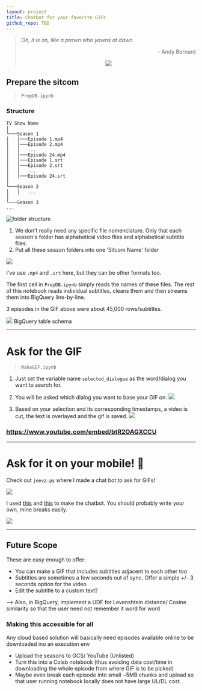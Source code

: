 ```yaml
---
layout: project
title: Chatbot for your favorite GIFs
github_repo: TBD
---
```


<blockquote class="blockquote">
    <p class="mb-0"><i>Oh, it is on, like a prawn who yawns at dawn.</i></p>
    <p style="text-align:right;">- Andy Bernard</p>
    <center><img src="gifgenerator_images/prawnwhoridesatdawn.gif"></center>
</blockquote>
    

## Prepare the sitcom
>`PrepDB.ipynb`
### Structure

```
TV Show Name
│
└───Season 1
│   │───Episode 1.mp4
│   │───Episode 2.mp4
│   │   ...
│   │───Episode 24.mp4
│   │───Episode 1.srt
│   │───Episode 2.srt
│   │   ...
│   │───Episode 24.srt
│   
└───Season 2
│   │   ...
│   
└───Season 3
...
```

![folder structure](gifgenerator_images/folder_struct.gif)

1. We don't really need any specific file nomenclature. Only that each season's folder has alphabetical video files and alphabetical subtitle files.
2. Put all these season folders into one 'Sitcom Name' folder

![](gifgenerator_images/haevyouprep.gif)

I've use `.mp4` and `.srt` here, but they can be other formats too.

The first cell in `PrepDB.ipynb` simply reads the names of these files. The rest of this notebook reads individual subtitles, cleans them and then streams them into BigQuery line-by-line.

3 episodes in the GIF above were about 45,000 rows/subtitles.

![](gifgenerator_images/bq_schema.jpg) BigQuery table schema


---

# Ask for the GIF
>`MakeGIF.ipynb`
1. Just set the variable name `selected_dialogue` as the word/dialog you want to search for.
2. You will be asked which dialog you want to base your GIF on.
![](gifgenerator_images/dialog_options.jpg)

3. Based on your selection and its corresponding timestamps, a video is cut, the text is overlayed and the gif is saved.
![](gifgenerator_images/gif_gen.gif)

### https://www.youtube.com/embed/btR2OAGXCCU

---

# Ask for it on your mobile! 📲

Check out `jeevz.py` where I made a chat bot to ask for GIFs!

![](gifgenerator_images/jeevz_chat_bot.jpeg)

I used [this](https://www.youtube.com/watch?v=5nhdxpoicW4) and [this](https://pypi.org/project/telegram-send/) to make the chatbot. You should probably write your own, mine breaks easily.

![](gifgenerator_images/putmanuredown.gif)

---

## Future Scope
These are easy enough to offer:
* You can make a GIF that includes subtitles adjacent to each other too
* Subtitles are sometimes a few seconds out of sync. Offer a simple +/- 3 seconds option for the video
* Edit the subtitle to a custom text?

--> Also, in BigQuery, implement a UDF for Levenshtein distance/ Cosine similarity so that the user need not remember it word for word


### Making this accessible for all
Any cloud based solution will basically need episodes available online to be downloaded ino an execution env
* Upload the seasons to GCS/ YouTube (Unlisted)
* Turn this into a Colab notebook (thus avoiding data cost/time in downloading the whole episode from where GIF is to be picked)
* Maybe even break each episode into small ¬5MB chunks and upload so that user running notebook locally does not have large UL/DL cost.



